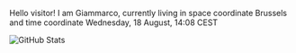 Hello visitor! I am Giammarco, currently living in space coordinate Brussels and time coordinate Wednesday, 18 August, 14:08 CEST

![GitHub Stats](https://github-readme-stats.vercel.app/api?username=grcasanova)
